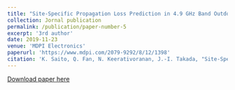 ```yaml
---
title: "Site-Specific Propagation Loss Prediction in 4.9 GHz Band Outdoor-to-Indoor Scenario"
collection: Jornal publication
permalink: /publication/paper-number-5
excerpt: '3rd author'
date: 2019-11-23
venue: 'MDPI Electronics'
paperurl: 'https://www.mdpi.com/2079-9292/8/12/1398'
citation: 'K. Saito, Q. Fan, N. Keerativoranan, J.-I. Takada, "Site-Specific Propagation Loss Prediction in 4.9 GHz Band Outdoor-to-Indoor Scenario," <i>Electronics</i>, vol. 8, no. 12, pp. 1-16, Nov. 2019.'
---
```


[Download paper here](https://www.mdpi.com/2079-9292/8/12/1398/pdf)




